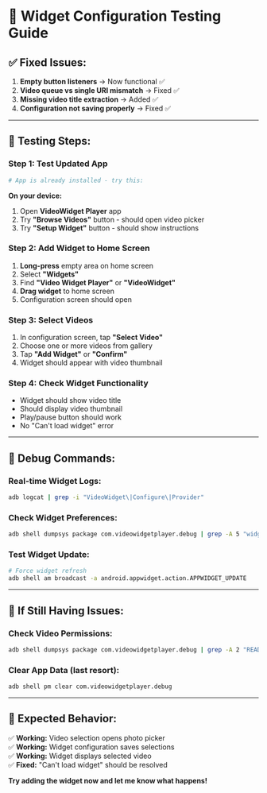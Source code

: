# 🎯 Widget Configuration Testing Guide

## ✅ **Fixed Issues:**
1. **Empty button listeners** → Now functional ✅
2. **Video queue vs single URI mismatch** → Fixed ✅ 
3. **Missing video title extraction** → Added ✅
4. **Configuration not saving properly** → Fixed ✅

---

## 🧪 **Testing Steps:**

### **Step 1: Test Updated App**
```bash
# App is already installed - try this:
```

**On your device:**
1. Open **VideoWidget Player** app
2. Try **"Browse Videos"** button - should open video picker
3. Try **"Setup Widget"** button - should show instructions

### **Step 2: Add Widget to Home Screen**
1. **Long-press** empty area on home screen
2. Select **"Widgets"**
3. Find **"Video Widget Player"** or **"VideoWidget"**
4. **Drag widget** to home screen
5. Configuration screen should open

### **Step 3: Select Videos**
1. In configuration screen, tap **"Select Video"**
2. Choose one or more videos from gallery
3. Tap **"Add Widget"** or **"Confirm"**
4. Widget should appear with video thumbnail

### **Step 4: Check Widget Functionality**
- Widget should show video title
- Should display video thumbnail
- Play/pause button should work
- No "Can't load widget" error

---

## 🔧 **Debug Commands:**

### **Real-time Widget Logs:**
```bash
adb logcat | grep -i "VideoWidget\|Configure\|Provider"
```

### **Check Widget Preferences:**
```bash
adb shell dumpsys package com.videowidgetplayer.debug | grep -A 5 "widget"
```

### **Test Widget Update:**
```bash
# Force widget refresh
adb shell am broadcast -a android.appwidget.action.APPWIDGET_UPDATE
```

---

## 🐛 **If Still Having Issues:**

### **Check Video Permissions:**
```bash
adb shell dumpsys package com.videowidgetplayer.debug | grep -A 2 "READ_MEDIA"
```

### **Clear App Data (last resort):**
```bash
adb shell pm clear com.videowidgetplayer.debug
```

---

## 📱 **Expected Behavior:**

✅ **Working:** Video selection opens photo picker  
✅ **Working:** Widget configuration saves selections  
✅ **Working:** Widget displays selected video  
✅ **Fixed:** "Can't load widget" should be resolved  

**Try adding the widget now and let me know what happens!**
